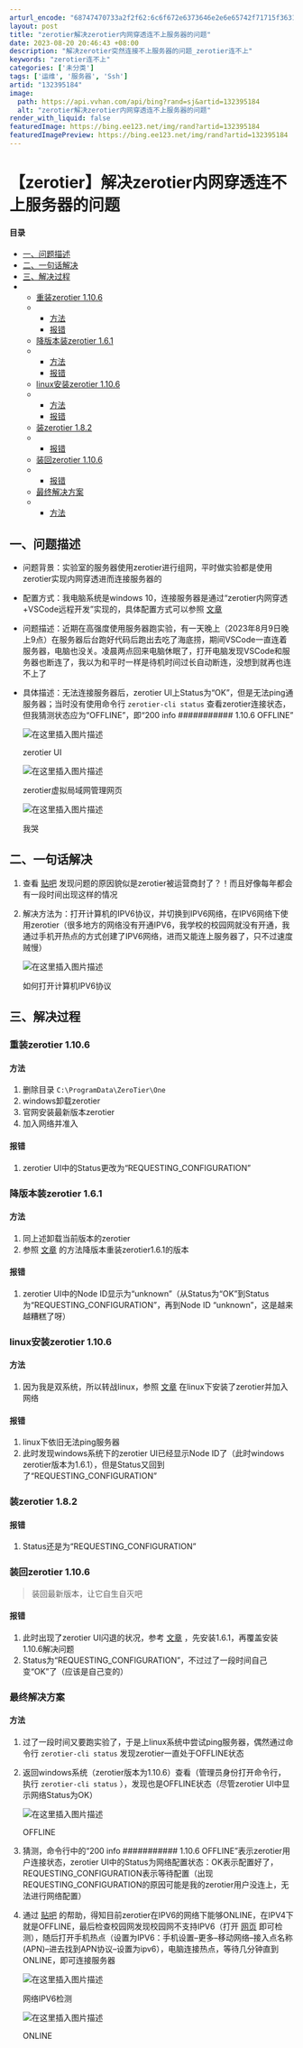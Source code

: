 ```yaml
---
arturl_encode: "68747470733a2f2f62:6c6f672e6373646e2e6e65742f71715f36313638333930382f:61727469636c652f64657461696c732f313332333935313834"
layout: post
title: "zerotier解决zerotier内网穿透连不上服务器的问题"
date: 2023-08-20 20:46:43 +08:00
description: "解决zerotier突然连接不上服务器的问题_zerotier连不上"
keywords: "zerotier连不上"
categories: ['未分类']
tags: ['运维', '服务器', 'Ssh']
artid: "132395184"
image:
  path: https://api.vvhan.com/api/bing?rand=sj&artid=132395184
  alt: "zerotier解决zerotier内网穿透连不上服务器的问题"
render_with_liquid: false
featuredImage: https://bing.ee123.net/img/rand?artid=132395184
featuredImagePreview: https://bing.ee123.net/img/rand?artid=132395184
---
```


# 【zerotier】解决zerotier内网穿透连不上服务器的问题

#### 目录

* [一、问题描述](#_1)
* [二、一句话解决](#_6)
* [三、解决过程](#_9)
* + [重装zerotier 1.10.6](#zerotier_1106_10)
  + - [方法](#_11)
    - [报错](#_17)
  + [降版本装zerotier 1.6.1](#zerotier_161_20)
  + - [方法](#_21)
    - [报错](#_25)
  + [linux安装zerotier 1.10.6](#linuxzerotier_1106_28)
  + - [方法](#_29)
    - [报错](#_32)
  + [装zerotier 1.8.2](#zerotier_182_36)
  + - [报错](#_37)
  + [装回zerotier 1.10.6](#zerotier_1106_40)
  + - [报错](#_42)
  + [最终解决方案](#_46)
  + - [方法](#_47)

## 一、问题描述

* 问题背景：实验室的服务器使用zerotier进行组网，平时做实验都是使用zerotier实现内网穿透进而连接服务器的
* 配置方式：我电脑系统是windows 10，连接服务器是通过“zerotier内网穿透+VSCode远程开发”实现的，具体配置方式可以参照
  [文章](https://blog.csdn.net/qq_42779103/article/details/120935227)
* 问题描述：近期在高强度使用服务器跑实验，有一天晚上（2023年8月9日晚上9点）在服务器后台跑好代码后跑出去吃了海底捞，期间VSCode一直连着服务器，电脑也没关。凌晨两点回来电脑休眠了，打开电脑发现VSCode和服务器也断连了，我以为和平时一样是待机时间过长自动断连，没想到就再也连不上了
* 具体描述：无法连接服务器后，zerotier UI上Status为“OK”，但是无法ping通服务器；当时没有使用命令行
  `zerotier-cli status`
  查看zerotier连接状态，但我猜测状态应为“OFFLINE”，即“200 info ########### 1.10.6 OFFLINE”
    
    
  ![在这里插入图片描述](https://i-blog.csdnimg.cn/blog_migrate/5d8536b82386c2e3a2cd4d7932fc61dc.jpeg#pic_center)


  zerotier UI
    
  ![在这里插入图片描述](https://i-blog.csdnimg.cn/blog_migrate/3b55fc57f84a2083115e9c5a9627c7e1.jpeg#pic_center)


  zerotier虚拟局域网管理网页
    
  ![在这里插入图片描述](https://i-blog.csdnimg.cn/blog_migrate/636fb366c7b436f8c8bd3011ce612d64.jpeg#pic_center)


  我哭

## 二、一句话解决

1. 查看
   [贴吧](https://tieba.baidu.com/f?kw=zerotier&ie=utf-8)
   发现问题的原因貌似是zerotier被运营商封了？！而且好像每年都会有一段时间出现这样的情况
2. 解决方法为：打开计算机的IPV6协议，并切换到IPV6网络，在IPV6网络下使用zerotier（很多地方的网络没有开通IPV6，我学校的校园网就没有开通，我通过手机开热点的方式创建了IPV6网络，进而又能连上服务器了，只不过速度贼慢）
     
     
   ![在这里插入图片描述](https://i-blog.csdnimg.cn/blog_migrate/fece049b7be09b7218fbf874b53cabd9.jpeg#pic_center)


   如何打开计算机IPV6协议

## 三、解决过程

### 重装zerotier 1.10.6

#### 方法

1. 删除目录
   `C:\ProgramData\ZeroTier\One`
2. windows卸载zerotier
3. 官网安装最新版本zerotier
4. 加入网络并准入

#### 报错

1. zerotier UI中的Status更改为“REQUESTING_CONFIGURATION”

### 降版本装zerotier 1.6.1

#### 方法

1. 同上述卸载当前版本的zerotier
2. 参照
   [文章](https://blog.csdn.net/qq_44173974/article/details/128194088)
   的方法降版本重装zerotier1.6.1的版本

#### 报错

1. zerotier UI中的Node ID显示为“unknown”（从Status为“OK”到Status为“REQUESTING_CONFIGURATION”，再到Node ID “unknown”，这是越来越糟糕了呀）

### linux安装zerotier 1.10.6

#### 方法

1. 因为我是双系统，所以转战linux，参照
   [文章](https://blog.csdn.net/awzs7758520/article/details/130127967)
   在linux下安装了zerotier并加入网络

#### 报错

1. linux下依旧无法ping服务器
2. 此时发现windows系统下的zerotier UI已经显示Node ID了（此时windows zerotier版本为1.6.1），但是Status又回到了“REQUESTING_CONFIGURATION”

### 装zerotier 1.8.2

#### 报错

1. Status还是为“REQUESTING_CONFIGURATION”

### 装回zerotier 1.10.6

> 装回最新版本，让它自生自灭吧

#### 报错

1. 此时出现了zerotier UI闪退的状况，参考
   [文章](https://www.bilibili.com/read/cv16971810)
   ，先安装1.6.1，再覆盖安装1.10.6解决问题
2. Status为“REQUESTING_CONFIGURATION”，不过过了一段时间自己变“OK”了（应该是自己变的）

### 最终解决方案

#### 方法

1. 过了一段时间又要跑实验了，于是上linux系统中尝试ping服务器，偶然通过命令行
   `zerotier-cli status`
   发现zerotier一直处于OFFLINE状态
2. 返回windows系统（zerotier版本为1.10.6）查看（管理员身份打开命令行，执行
   `zerotier-cli status`
   ），发现也是OFFLINE状态（尽管zerotier UI中显示网络Status为OK）
     
     
   ![在这里插入图片描述](https://i-blog.csdnimg.cn/blog_migrate/e139bfb844850f0c74dbfdc209d3f44c.jpeg#pic_center)


   OFFLINE
3. 猜测，命令行中的“200 info ########### 1.10.6 OFFLINE”表示zerotier用户连接状态，zerotier UI中的Status为网络配置状态：OK表示配置好了，REQUESTING_CONFIGURATION表示等待配置（出现REQUESTING_CONFIGURATION的原因可能是我的zerotier用户没连上，无法进行网络配置）
4. 通过
   [贴吧](https://tieba.baidu.com/p/7949764665?pn=1)
   的帮助，得知目前zerotier在IPV6的网络下能够ONLINE，在IPV4下就是OFFLINE，最后检查校园网发现校园网不支持IPV6（打开
   [网页](http://test-ipv6.com/)
   即可检测），随后打开手机热点（设置为IPV6：手机设置–更多–移动网络–接入点名称(APN)–进去找到APN协议–设置为ipv6），电脑连接热点，等待几分钟直到ONLINE，即可连接服务器
     
     
   ![在这里插入图片描述](https://i-blog.csdnimg.cn/blog_migrate/e961063281edfcd9e1dc8fc2674729c9.jpeg#pic_center)


   网络IPV6检测
     
   ![在这里插入图片描述](https://i-blog.csdnimg.cn/blog_migrate/1d95de1dda9fa530c9ad8314563dd203.jpeg#pic_center)


   ONLINE